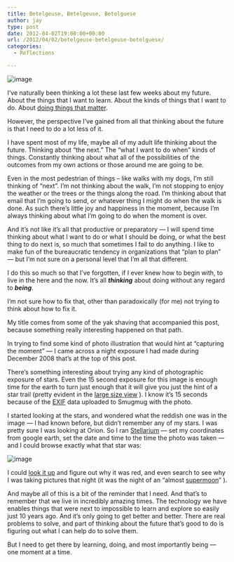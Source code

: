 ```yaml
---
title: Betelgeuse, Betelgeuse, Betelguese
author: jay
type: post
date: 2012-04-02T19:00:00+00:00
url: /2012/04/02/betelgeuse-betelgeuse-betelguese/
categories:
  - Reflections

---
```

![image][1]

I’ve naturally been thinking a lot these last few weeks about my future. About the things that I want to learn. About the kinds of things that I want to do. About [doing things that matter][2].

However, the perspective I’ve gained from all that thinking about the future is that I need to do a lot less of it.

I have spent most of my life, maybe all of my adult life thinking about the future. Thinking about “the next.” The “what I want to do when” kinds of things. Constantly thinking about what all of the possibilities of the outcomes from my own actions or those around me are going to be.

Even in the most pedestrian of things – like walks with my dogs, I’m still thinking of “next”. I’m not thinking about the walk, I’m not stopping to enjoy the weather or the trees or the things along the road. I’m thinking about that email that I’m going to send, or whatever thing I might do when the walk is done. As such there’s little joy and happiness in the moment, because I’m always thinking about what I’m going to do when the moment is over.

And it’s not like it’s all that productive or preparatory — I will spend time thinking about what I want to do or what I should be doing, or what the best thing to do next is, so much that sometimes I fail to do anything. I like to make fun of the bureaucratic tendency in organizations that “plan to plan” — but I’m not sure on a personal level that I’m all that different.

I do this so much so that I’ve forgotten, if I ever knew how to begin with, to live in the here and the now. It’s all **_thinking_** about doing without any regard to **_being_**.

I’m not sure how to fix that, other than paradoxically (for me) not trying to think about how to fix it.

My title comes from some of the yak shaving that accompanied this post, because something really interesting happened on that path.

In trying to find some kind of photo illustration that would hint at “capturing the moment” — I came across a night exposure I had made during December 2008 that’s at the top of this post.

There’s something interesting about trying any kind of photographic exposure of stars. Even the 15 second exposure for this image is enough time for the earth to turn just enough that it will give you just the hint of a star trail (pretty evident in the [large size view][3] ). I know it’s 15 seconds because of the [EXIF][4] data uploaded to Smugmug with the photo.

I started looking at the stars, and wondered what the reddish one was in the image — I had known before, but didn’t remember any of my stars. I was pretty sure I was looking at Orion. So I ran [Stellarium][5] — set my coordinates from google earth, set the date and time to the time the photo was taken — and I could browse exactly what that star was:

![image][6]

I could [look it up][7] and figure out why it was red, and even search to see why I was taking pictures that night (it was the night of an “almost [supermoon][8]” ).

And maybe all of this is a bit of the reminder that I need. And that’s to remember that we live in incredibly amazing times. The technology we have enables things that were next to impossible to learn and explore so easily just 10 years ago. And it’s only going to get better and better. There are real problems to solve, and part of thinking about the future that’s good to do is figuring out what I can help do to solve them.

But I need to get there by learning, doing, and most importantly being — one moment at a time.

 [1]: https://photos.smugmug.com/All/My-Photos/DSC8418/528260265_m4d6U-L.jpg
 [2]: /2011/08/03/doing-something-changes-how-we-see-it/
 [3]: http://photos.rambleon.org/All/My-Photos/7870457_BnTtSX#!i=528260265&k=m4d6U&lb=1&s=O
 [4]: http://en.wikipedia.org/wiki/Exchangeable_image_file_format
 [5]: http://www.stellarium.org/
 [6]: https://photos.smugmug.com/photos/i-XGVDjfP/0/L/i-XGVDjfP-L.jpg
 [7]: http://en.wikipedia.org/wiki/Betelgeuse
 [8]: http://en.wikipedia.org/wiki/Supermoon